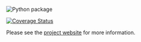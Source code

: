 ![Python package](https://github.com/MatthewGerber/rlai/workflows/Python%20package/badge.svg) 

[![Coverage Status](https://coveralls.io/repos/github/MatthewGerber/rlai/badge.svg?branch=master)](https://coveralls.io/github/MatthewGerber/rlai?branch=master)

Please see the [project website](https://matthewgerber.github.io/rlai/) for more information. 
